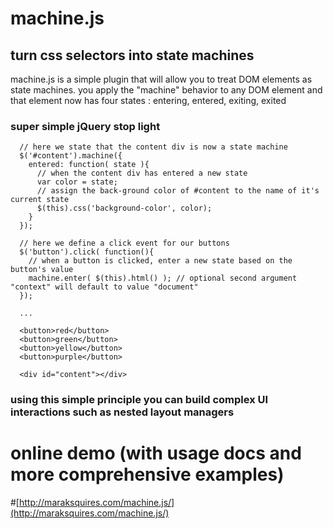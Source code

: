
# machine.js

## turn css selectors into state machines


machine.js is a simple plugin that will allow you to treat DOM elements as state machines. you apply the "machine" behavior to any DOM element and that element now has four states : entering, entered, exiting, exited

### super simple jQuery stop light

      // here we state that the content div is now a state machine
      $('#content').machine({
        entered: function( state ){ 
          // when the content div has entered a new state
          var color = state;
          // assign the back-ground color of #content to the name of it's current state 
          $(this).css('background-color', color); 
        }
      });

      // here we define a click event for our buttons
      $('button').click( function(){
        // when a button is clicked, enter a new state based on the button's value
        machine.enter( $(this).html() ); // optional second argument "context" will default to value "document"
      });

      ...

      <button>red</button>
      <button>green</button>
      <button>yellow</button>
      <button>purple</button>
      
      <div id="content"></div>

### using this simple principle you can build complex UI interactions such as nested layout managers

# online demo (with usage docs and more comprehensive examples)

#[http://maraksquires.com/machine.js/](http://maraksquires.com/machine.js/)

